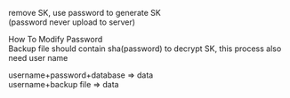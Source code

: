remove SK, use password to generate SK  
(password never upload to server)  
  
How To Modify Password  
Backup file should contain sha(password) to decrypt SK, this process also need user name  
  
username+password+database => data  
username+backup file => data